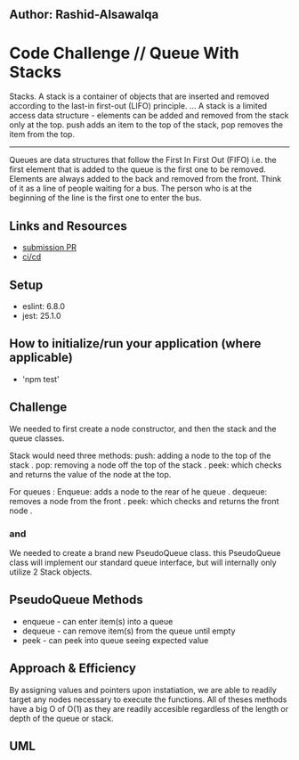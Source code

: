 ## Author: Rashid-Alsawalqa

# Code Challenge // Queue With Stacks

Stacks. A stack is a container of objects that are inserted and removed according to the last-in first-out (LIFO) principle. ... A stack is a limited access data structure - elements can be added and removed from the stack only at the top. push adds an item to the top of the stack, pop removes the item from the top.

_________________________

Queues are data structures that follow the First In First Out (FIFO) i.e. the first element that is added to the queue is the first one to be removed.
Elements are always added to the back and removed from the front. Think of it as a line of people waiting for a bus. The person who is at the beginning of the line is the first one to enter the bus.

## Links and Resources

- [submission PR](https://github.com/401-advanced-javascript-Rashid/data-structures-and-algorithms/pull/7)
- [ci/cd](https://github.com/401-advanced-javascript-Rashid/data-structures-and-algorithms/runs/422164168?check_suite_focus=true)

## Setup

   - eslint: 6.8.0
   - jest: 25.1.0

## How to initialize/run your application (where applicable)

- 'npm test'

## Challenge

We needed to first create a node constructor, and then the stack and the queue classes. 

Stack would need three methods: 
push: adding a node to the top of the stack .
pop: removing a node off the top of the stack .
peek: which checks and returns the value of the node at the top.

For queues :
Enqueue: adds a node to the rear of he queue .
dequeue: removes a node from the front .
peek: which checks and returns the front node .

### and 

We needed to create a brand new PseudoQueue class. this PseudoQueue class will implement our standard queue interface, but will internally only utilize 2 Stack objects.

## PseudoQueue Methods

- enqueue - can enter item(s) into a queue
- dequeue - can remove item(s) from the queue until empty
- peek - can peek into queue seeing expected value

## Approach & Efficiency

By assigning values and pointers upon instatiation, we are able to readily target any nodes necessary to execute the functions.
All of theses methods have a big O of O(1) as they are readily accesible regardless of the length or depth of the queue or stack. 

## UML 
